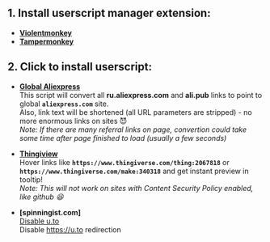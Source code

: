 **1. Install userscript manager extension:**
   ---------------------------------

   * **[Violentmonkey](https://violentmonkey.github.io/get-it/)**
   * **[Tampermonkey](https://tampermonkey.net)**

**2. Click to install userscript:**
   --------------------------------

   * **[Global Aliexpress](https://github.com/Perlovka/userscripts/raw/master/global_aliexpress/global_aliexpress.user.js)**  
      This script will convert all **ru.aliexpress.com** and **ali.pub** links to point to global **`aliexpress.com`** site.  
      Also, link text will be shortened (all URL parameters are stripped) - no more enormous links on sites :smiling_imp:  
      *Note: If there are many referral links on page, convertion could take some time after page finished to load (usually a few seconds)*

   * **[Thingiview](https://github.com/Perlovka/userscripts/raw/master/thingiview/thingiview.user.js)**  
      Hover links like **`https://www.thingiverse.com/thing:2067818`** or **`https://www.thingiverse.com/make:340318`** and get instant preview in tooltip!  
      *Note: This will not work on sites with Content Security Policy enabled, like github :laughing:*

   * **[spinningist.com]**  
      [Disable u.to](https://github.com/Perlovka/userscripts/raw/master/spinningist.com/no_uto.user.js)  
      Disable https://u.to redirection
